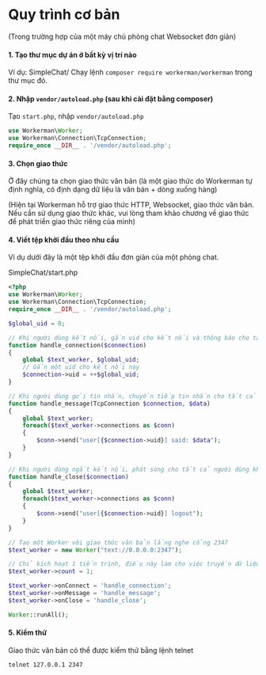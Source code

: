 # Quy trình cơ bản
(Trong trường hợp của một máy chủ phòng chat Websocket đơn giản)

#### 1. Tạo thư mục dự án ở bất kỳ vị trí nào
Ví dụ: SimpleChat/
Chạy lệnh `composer require workerman/workerman` trong thư mục đó.

#### 2. Nhập `vendor/autoload.php` (sau khi cài đặt bằng composer)
Tạo `start.php`, nhập `vendor/autoload.php`
```php
use Workerman\Worker;
use Workerman\Connection\TcpConnection;
require_once __DIR__ . '/vendor/autoload.php';
```

#### 3. Chọn giao thức
Ở đây chúng ta chọn giao thức văn bản (là một giao thức do Workerman tự định nghĩa, có định dạng dữ liệu là văn bản + dòng xuống hàng)

(Hiện tại Workerman hỗ trợ giao thức HTTP, Websocket, giao thức văn bản. Nếu cần sử dụng giao thức khác, vui lòng tham khảo chương về giao thức để phát triển giao thức riêng của mình)

#### 4. Viết tệp khởi đầu theo nhu cầu
Ví dụ dưới đây là một tệp khởi đầu đơn giản của một phòng chat.

SimpleChat/start.php
```php
<?php
use Workerman\Worker;
use Workerman\Connection\TcpConnection;
require_once __DIR__ . '/vendor/autoload.php';

$global_uid = 0;

// Khi người dùng kết nối, gắn uid cho kết nối và thông báo cho tất cả người dùng khác
function handle_connection($connection)
{
    global $text_worker, $global_uid;
    // Gắn một uid cho kết nối này
    $connection->uid = ++$global_uid;
}

// Khi người dùng gửi tin nhắn, chuyển tiếp tin nhắn cho tất cả mọi người
function handle_message(TcpConnection $connection, $data)
{
    global $text_worker;
    foreach($text_worker->connections as $conn)
    {
        $conn->send("user[{$connection->uid}] said: $data");
    }
}

// Khi người dùng ngắt kết nối, phát sóng cho tất cả người dùng khác
function handle_close($connection)
{
    global $text_worker;
    foreach($text_worker->connections as $conn)
    {
        $conn->send("user[{$connection->uid}] logout");
    }
}

// Tạo một Worker với giao thức văn bản lắng nghe cổng 2347
$text_worker = new Worker("text://0.0.0.0:2347");

// Chỉ kích hoạt 1 tiến trình, điều này làm cho việc truyền dữ liệu giữa các đối tượng kết nối dễ dàng hơn
$text_worker->count = 1;

$text_worker->onConnect = 'handle_connection';
$text_worker->onMessage = 'handle_message';
$text_worker->onClose = 'handle_close';

Worker::runAll();
```

#### 5. Kiểm thử
Giao thức văn bản có thể được kiểm thử bằng lệnh telnet
```shell
telnet 127.0.0.1 2347
```

